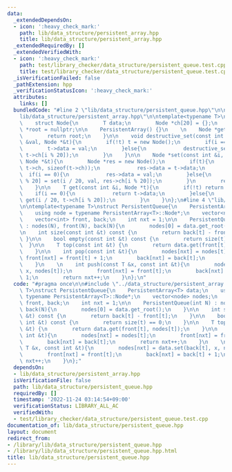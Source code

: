 ```yaml
---
data:
  _extendedDependsOn:
  - icon: ':heavy_check_mark:'
    path: lib/data_structure/persistent_array.hpp
    title: lib/data_structure/persistent_array.hpp
  _extendedRequiredBy: []
  _extendedVerifiedWith:
  - icon: ':heavy_check_mark:'
    path: test/library_checker/data_structure/persistent_queue.test.cpp
    title: test/library_checker/data_structure/persistent_queue.test.cpp
  _isVerificationFailed: false
  _pathExtension: hpp
  _verificationStatusIcon: ':heavy_check_mark:'
  attributes:
    links: []
  bundledCode: "#line 2 \"lib/data_structure/persistent_queue.hpp\"\n\n#line 2 \"\
    lib/data_structure/persistent_array.hpp\"\n\ntemplate<typename T>\nstruct PersistentArray{\n\
    \    struct Node{\n        T data;\n        Node *ch[20] = {};\n    };\n    Node\
    \ *root = nullptr;\n\n    PersistentArray() {}\n    \n    Node *get_root(){\n\
    \        return root;\n    }\n\n    void destructive_set(const int &i, const T\
    \ &val, Node *&t){\n        if(!t) t = new Node();\n        if(i == 0){\n    \
    \        t->data = val;\n        }else{\n            destructive_set(i / 20, val,\
    \ t->ch[i % 20]);\n        }\n    }\n\n    Node *set(const int &i, const T &val,\
    \ Node *&t){\n        Node *res = new Node();\n        if(t){\n            memcpy(res->ch,\
    \ t->ch, sizeof(t->ch));\n            res->data = t->data;\n        }\n      \
    \  if(i == 0){\n            res->data = val;\n        }else{\n            res->ch[i\
    \ % 20] = set(i / 20, val, res->ch[i % 20]);\n        }\n        return res;\n\
    \    }\n\n    T get(const int &i, Node *t){\n        if(!t) return T();\n    \
    \    if(i == 0){\n            return t->data;\n        }else{\n            return\
    \ get(i / 20, t->ch[i % 20]);\n        }\n    }\n};\n#line 4 \"lib/data_structure/persistent_queue.hpp\"\
    \n\ntemplate<typename T>\nstruct PersistentQueue{\n    PersistentArray<T> data;\n\
    \    using node = typename PersistentArray<T>::Node*;\n    vector<node> nodes;\n\
    \    vector<int> front, back;\n    int nxt = 1;\n\n    PersistentQueue(int N)\
    \ : nodes(N), front(N), back(N){\n        nodes[0] = data.get_root();\n    }\n\
    \n    int size(const int &t) const {\n        return back[t] - front[t];\n   \
    \ }\n\n    bool empty(const int &t) const {\n        return size(t) == 0;\n  \
    \  }\n\n    T top(const int &t) {\n        return data.get(front[t], nodes[t]);\n\
    \    }\n\n    int pop(const int &t){\n        nodes[nxt] = nodes[t];\n       \
    \ front[nxt] = front[t] + 1;\n        back[nxt] = back[t];\n        return nxt++;\n\
    \    }\n    \n    int push(const T &x, const int &t){\n        nodes[nxt] = data.set(back[t],\
    \ x, nodes[t]);\n        front[nxt] = front[t];\n        back[nxt] = back[t] +\
    \ 1;\n        return nxt++;\n    }\n};\n"
  code: "#pragma once\n\n#include \"../data_structure/persistent_array.hpp\"\n\ntemplate<typename\
    \ T>\nstruct PersistentQueue{\n    PersistentArray<T> data;\n    using node =\
    \ typename PersistentArray<T>::Node*;\n    vector<node> nodes;\n    vector<int>\
    \ front, back;\n    int nxt = 1;\n\n    PersistentQueue(int N) : nodes(N), front(N),\
    \ back(N){\n        nodes[0] = data.get_root();\n    }\n\n    int size(const int\
    \ &t) const {\n        return back[t] - front[t];\n    }\n\n    bool empty(const\
    \ int &t) const {\n        return size(t) == 0;\n    }\n\n    T top(const int\
    \ &t) {\n        return data.get(front[t], nodes[t]);\n    }\n\n    int pop(const\
    \ int &t){\n        nodes[nxt] = nodes[t];\n        front[nxt] = front[t] + 1;\n\
    \        back[nxt] = back[t];\n        return nxt++;\n    }\n    \n    int push(const\
    \ T &x, const int &t){\n        nodes[nxt] = data.set(back[t], x, nodes[t]);\n\
    \        front[nxt] = front[t];\n        back[nxt] = back[t] + 1;\n        return\
    \ nxt++;\n    }\n};"
  dependsOn:
  - lib/data_structure/persistent_array.hpp
  isVerificationFile: false
  path: lib/data_structure/persistent_queue.hpp
  requiredBy: []
  timestamp: '2022-11-24 03:14:54+09:00'
  verificationStatus: LIBRARY_ALL_AC
  verifiedWith:
  - test/library_checker/data_structure/persistent_queue.test.cpp
documentation_of: lib/data_structure/persistent_queue.hpp
layout: document
redirect_from:
- /library/lib/data_structure/persistent_queue.hpp
- /library/lib/data_structure/persistent_queue.hpp.html
title: lib/data_structure/persistent_queue.hpp
---
```

